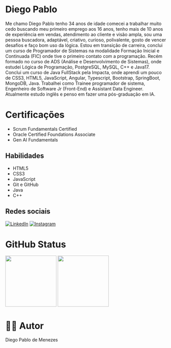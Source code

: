 # Diego Pablo

Me chamo Diego Pablo tenho 34 anos de idade comecei a trabalhar muito cedo buscando meu primeiro emprego aos 16 anos, tenho mais de 10 anos de experiência em vendas, atendimento ao cliente e visão ampla, sou uma pessoa buscadora, adaptável, criativo, curioso, polivalente, gosto de vencer desafios e faço bom uso da lógica. Estou em transição de carreira, conclui um curso de Programador de Sistemas na modalidade Formação Inicial e Continuada (FIC) onde tive o primeiro contato com a programação. Recém formado no curso de ADS (Análise e Desenvolvimento de Sistemas), onde estudei Lógica de Programação, PostgreSQL, MySQL, C++ e Java17. Conclui um curso de Java FullStack pela Impacta, onde aprendi um pouco de CSS3, HTML5, JavaScript, Angular, Typescript, Bootstrap, SpringBoot, MongoDB, Java. Trabalhei como Trainee programador de sistema, Engenheiro de Software Jr (Front-End) e Assistant Data Engineer. Atualmente estudo inglês e penso em fazer uma pós-graduação em IA.

# Certificações
- Scrum Fundamentals Certified
- Oracle Certified Foundations Associate
- Gen AI Fundamentals

  
## Habilidades 
- HTML5
- CSS3
- JavaScript
- Git e GitHub
- Java
- C++

## Redes sociais
[![LinkedIn](https://img.shields.io/badge/LinkedIn-000?style=for-the-badge&logo=linkedin&logoColor=0E76A8)](https://www.linkedin.com/in/diego-pablo/)
[![Instagram](https://img.shields.io/badge/Instagram-000?style=for-the-badge&logo=instagram)](https://www.instagram.com/diego__pablo/)


# GitHub Status
<div>
  <a href="https://github.com/DiegoPablo2021"></a>
  <img height="160em" src="https://github-readme-stats.vercel.app/api?username=DiegoPablo2021&show_icons=true&theme=tokyonight&include_all_commits=true&count_private=true"/>
  <img height="160em" src="https://github-readme-stats.vercel.app/api/top-langs/?username=DiegoPablo2021&layout=compact&langs_count=7&theme=tokyonight"/>
</div>

# 👨‍💼 Autor

Diego Pablo de Menezes
